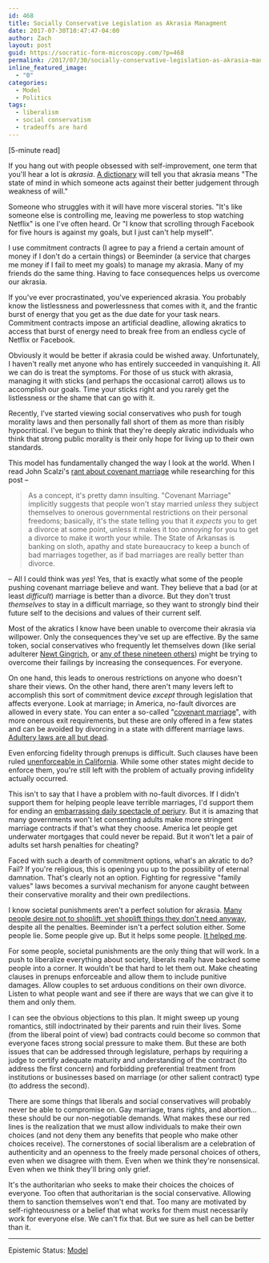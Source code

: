 ```yaml
---
id: 468
title: Socially Conservative Legislation as Akrasia Managment
date: 2017-07-30T10:47:47-04:00
author: Zach
layout: post
guid: https://socratic-form-microscopy.com/?p=468
permalink: /2017/07/30/socially-conservative-legislation-as-akrasia-managment/
inline_featured_image:
  - "0"
categories:
  - Model
  - Politics
tags:
  - liberalism
  - social conservatism
  - tradeoffs are hard
---
```


<p class="caption pre-post-meta">
[5-minute read]
</p>

If you hang out with people obsessed with self-improvement, one term that you'll hear a lot is <em>akrasia</em>. <a href="https://en.oxforddictionaries.com/definition/akrasia">A dictionary</a> will tell you that akrasia means "The state of mind in which someone acts against their better judgement through weakness of will."

Someone who struggles with it will have more visceral stories. "It's like someone else is controlling me, leaving me powerless to stop watching Netflix" is one I've often heard. Or "I know that scrolling through Facebook for five hours is against my goals, but I just can't help myself".

I use commitment contracts (I agree to pay a friend a certain amount of money if I don't do a certain things) or Beeminder (a service that charges me money if I fail to meet my goals) to manage my akrasia. Many of my friends do the same thing. Having to face consequences helps us overcome our akrasia.

If you've ever procrastinated, you've experienced akrasia. You probably know the listlessness and powerlessness that comes with it, and the frantic burst of energy that you get as the due date for your task nears. Commitment contracts impose an artificial deadline, allowing akratics to access that burst of energy need to break free from an endless cycle of Netflix or Facebook.

Obviously it would be better if akrasia could be wished away. Unfortunately, I haven't really met anyone who has entirely succeeded in vanquishing it. All we can do is treat the symptoms. For those of us stuck with akrasia, managing it with sticks (and perhaps the occasional carrot) allows us to accomplish our goals. Time your sticks right and you rarely get the listlessness or the shame that can go with it.

Recently, I've started viewing social conservatives who push for tough morality laws and then personally fall short of them as more than risibly hypocritical. I've begun to think that they're deeply akratic individuals who think that strong public morality is their only hope for living up to their own standards.

This model has fundamentally changed the way I look at the world. When I read John Scalzi's <a href="http://www.scalzi.com/whatever/003416.html">rant about covenant marriage</a> while researching for this post –

<blockquote>As a concept, it's pretty damn insulting. "Covenant Marriage" implicitly suggests that people won't stay married <em>unless </em>they subject themselves to onerous governmental restrictions on their personal freedoms; basically, it's the state telling you that it <em>expects </em>you to get a divorce at some point, unless it makes it too <em>annoying </em>for you to get a divorce to make it worth your while. The State of Arkansas is banking on sloth, apathy and state bureaucracy to keep a bunch of bad marriages together, as if bad marriages are really better than divorce.</blockquote>
– All I could think was <em>yes</em>! Yes, that is exactly what some of the people pushing covenant marriage believe and want. They believe that a bad (or at least <em>difficult</em>) marriage is better than a divorce. But they don't trust <em>themselves</em> to stay in a difficult marriage, so they want to strongly bind their future self to the decisions and values of their current self.

Most of the akratics I know have been unable to overcome their akrasia via willpower. Only the consequences they've set up are effective. By the same token, social conservatives who frequently let themselves down (like serial adulterer <a href="http://www.politico.com/magazine/story/2016/07/2016-newt-gingrich-scandals-accomplishments-veepstakes-running-mate-trump-gop-republican-214050">Newt Gingrich</a>, or <a href="http://www.alternet.org/tea-party-and-right/right-wings-20-biggest-hypocrites-about-sex">any of these nineteen others</a>) might be trying to overcome their failings by increasing the consequences. For everyone.

On one hand, this leads to onerous restrictions on anyone who doesn't share their views. On the other hand, there aren't many levers left to accomplish this sort of commitment device <em>except</em> through legislation that affects everyone. Look at marriage; in America, no-fault divorces are allowed in every state. You can enter a so-called "<a href="https://en.wikipedia.org/wiki/Covenant_marriage">covenant marriage</a>", with more onerous exit requirements, but these are only offered in a few states and can be avoided by divorcing in a state with different marriage laws. <a href="http://www.freep.com/story/life/family/2014/04/17/in-which-states-is-cheating-on-your-spouse-illegal/28936155/">Adultery laws are all but dead</a>.

Even enforcing fidelity through prenups is difficult. Such clauses have been ruled <a href="https://www.forbes.com/sites/jefflanders/2014/03/13/can-a-prenup-or-a-postnup-with-an-infidelity-clause-deter-a-husband-from-cheating/#5f53ec673283">unenforceable in California</a>. While some other states might decide to enforce them, you're still left with the problem of actually proving infidelity actually occurred.

This isn't to say that I have a problem with no-fault divorces. If I didn't support them for helping people leave terrible marriages, I'd support them for ending an <a href="https://en.wikipedia.org/wiki/No-fault_divorce#Advocates_for_eliminating_the_showing-of-fault_requirements_for_divorce">embarrassing daily spectacle of perjury</a>. But it is amazing that many governments won't let consenting adults make more stringent marriage contracts if that's what they choose. America let people get underwater mortgages that could never be repaid. But it won't let a pair of adults set harsh penalties for cheating?

Faced with such a dearth of commitment options, what's an akratic to do? Fail? If you're religious, this is opening you up to the possibility of eternal damnation. That's clearly not an option. Fighting for regressive "family values" laws becomes a survival mechanism for anyone caught between their conservative morality and their own predilections.

I know societal punishments aren't a perfect solution for akrasia. <a href="http://www.bbc.com/news/magazine-35599077">Many people desire not to shoplift, yet shoplift things they don't need anyway</a>, despite all the penalties. Beeminder isn't a perfect solution either. Some people lie. Some people give up. But it helps some people. <a href="/2017/06/18/six-steps-to-a-daily-writing-habit/">It helped me</a>.

For some people, societal punishments are the only thing that will work. In a push to liberalize everything about society, liberals really have backed some people into a corner. It wouldn't be that hard to let them out. Make cheating clauses in prenups enforceable and allow them to include punitive damages. Allow couples to set arduous conditions on their own divorce. Listen to what people want and see if there are ways that we can give it to them and only them.

I can see the obvious objections to this plan. It might sweep up young romantics, still indoctrinated by their parents and ruin their lives. Some (from the liberal point of view) bad contracts could become so common that everyone faces strong social pressure to make them. But these are both issues that can be addressed through legislature, perhaps by requiring a judge to certify adequate maturity and understanding of the contract (to address the first concern) and forbidding preferential treatment from institutions or businesses based on marriage (or other salient contract) type (to address the second).

There are some things that liberals and social conservatives will probably never be able to compromise on. Gay marriage, trans rights, and abortion… these should be our non-negotiable demands. What makes these our red lines is the realization that we must allow individuals to make their own choices (and not deny them any benefits that people who make other choices receive). The cornerstones of social liberalism are a celebration of authenticity and an openness to the freely made personal choices of others, even when we disagree with them. Even when we think they're nonsensical. Even when we think they'll bring only grief.

It's the authoritarian who seeks to make their choices the choices of everyone. Too often that authoritarian is the social conservative. Allowing them to sanction themselves won't end that. Too many are motivated by self-righteousness or a belief that what works for them must necessarily work for everyone else. We can't fix that. But we sure as hell can be better than it.

<hr class="post-end" />
<p class="epistemic-status">Epistemic Status: <a href="/about-me">Model<a></p>
